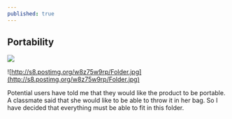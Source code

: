 ```yaml
---
published: true
---
```



## Portability

![](/)
 
![http://s8.postimg.org/w8z75w9rp/Folder.jpg](http://s8.postimg.org/w8z75w9rp/Folder.jpg)
 
 Potential users have told me that they would like the product to be portable. A classmate said that she would like to be able to throw it in her bag. So I have decided that everything must be able to fit in this folder.
 